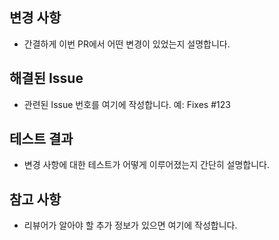 ## 변경 사항
- 간결하게 이번 PR에서 어떤 변경이 있었는지 설명합니다.

## 해결된 Issue
- 관련된 Issue 번호를 여기에 작성합니다. 예: Fixes #123

## 테스트 결과
- 변경 사항에 대한 테스트가 어떻게 이루어졌는지 간단히 설명합니다.

## 참고 사항
- 리뷰어가 알아야 할 추가 정보가 있으면 여기에 작성합니다.

